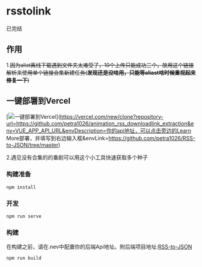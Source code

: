 # rsstolink
已完结

## 作用
1.~~因为alist离线下载遇到文件夹太难受了，10个上传只能成功三个，故用这个链接解析来使用单个链接合集新建任务(**发现还是没啥用，只能等aliast啥时候重视起来修复一下**)~~

## 一键部署到Vercel
[![一键部署到Vercel](https://vercel.com/button)](https://vercel.com/new/clone?repository-url=https://github.com/petra1026/animation_rss_downloadlink_extraction&env=VUE_APP_API_URL&envDescription=你的api地址，可以点击旁边的Learn More部署，并填写到右边输入框&envLink=https://github.com/petra1026/RSS-to-JSON/tree/master)


2.遇见没有合集的的番剧可以用这个小工具快速获取多个种子

### 构建准备
```
npm install
```

### 开发
```
npm run serve
```

### 构建
在构建之前，请在.nev中配置你的后端Api地址。附后端项目地址:[RSS-to-JSON](https://github.com/petra1026/RSS-to-JSON)
```
npm run build

```

